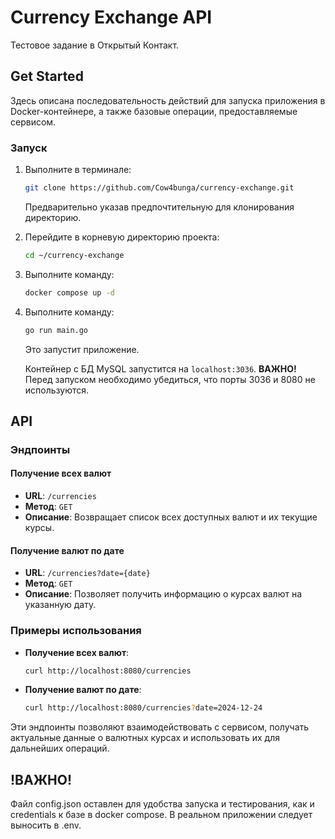 # Currency Exchange API

Тестовое задание в Открытый Контакт.

## Get Started

Здесь описана последовательность действий для запуска приложения в Docker-контейнере, а также базовые операции, предоставляемые сервисом.

### Запуск

1. Выполните в терминале:
   ```bash
   git clone https://github.com/Cow4bunga/currency-exchange.git
   ```
   Предварительно указав предпочтительную для клонирования директорию.
   
2. Перейдите в корневую директорию проекта:
   ```bash
   cd ~/currency-exchange
   ```

3. Выполните команду:
   ```bash
   docker compose up -d
   ```

4. Выполните команду:
   ```bash
   go run main.go
   ```
   Это запустит приложение.

   Контейнер с БД MySQL запустится на `localhost:3036`. 
   **ВАЖНО!** Перед запуском необходимо убедиться, что порты 3036 и 8080 не используются.

## API

### Эндпоинты

#### Получение всех валют
- **URL**: `/currencies`
- **Метод**: `GET`
- **Описание**: Возвращает список всех доступных валют и их текущие курсы.

#### Получение валют по дате
- **URL**: `/currencies?date={date}`
- **Метод**: `GET`
- **Описание**: Позволяет получить информацию о курсах валют на указанную дату. 

### Примеры использования

- **Получение всех валют**:
  ```bash
  curl http://localhost:8080/currencies
  ```

- **Получение валют по дате**:
  ```bash
  curl http://localhost:8080/currencies?date=2024-12-24
  ```

Эти эндпоинты позволяют взаимодействовать с сервисом, получать актуальные данные о валютных курсах и использовать их для дальнейших операций.

## !ВАЖНО!
Файл config.json оставлен для удобства запуска и тестирования, как и credentials к базе в docker compose. В реальном приложении следует выносить в .env.
